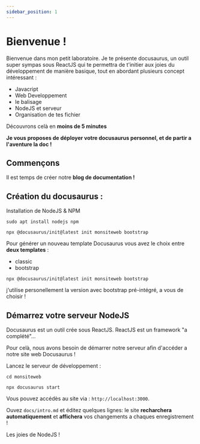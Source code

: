 ```yaml
---
sidebar_position: 1
---
```


# Bienvenue ! 

Bienvenue dans mon petit laboratoire.
Je te présente docusaurus, un outil super sympas sous ReactJS qui te permettra de
t'initier aux joies du développement de manière basique, tout en abordant plusieurs concept
intéressant :

- Javacript
- Web Developpement
- le balisage
- NodeJS et serveur
- Organisation de tes fichier

Découvrons celà en **moins de 5 minutes**

**Je vous proposes de déployer votre docusaurus personnel, et de partir a l'aventure la doc !**

## Commençons

Il est temps de créer notre **blog de documentation !**

## Création du docusaurus : 

Installation de NodeJS & NPM 

```shell
sudo apt install nodejs npm
```

```shell
npx @docusaurus/init@latest init monsiteweb bootstrap
```

Pour générer un nouveau template Docusaurus vous avez le choix entre **deux templates** :


- classic
- bootstrap

```shell
npx @docusaurus/init@latest init monsiteweb bootstrap
```

j'utilise personellement la version avec bootstrap pré-intégré, a vous de choisir !

## Démarrez votre serveur NodeJS

Docusaurus est un outil crée sous ReactJS.
ReactJS est un framework "a complété"...

Pour celà, nous avons besoin de démarrer notre serveur afin d'accéder a notre site web Docusaurus !

Lancez le serveur de développement :

```shell
cd monsiteweb

npx docusaurus start
```

Vous pouvez accédès au site via : `http://localhost:3000`.

Ouvez `docs/intro.md` et éditez quelques lignes: le site **recharchera automatiquement** et **affichera** vos changements a chaques enregistrement !

Les joies de NodeJS !

